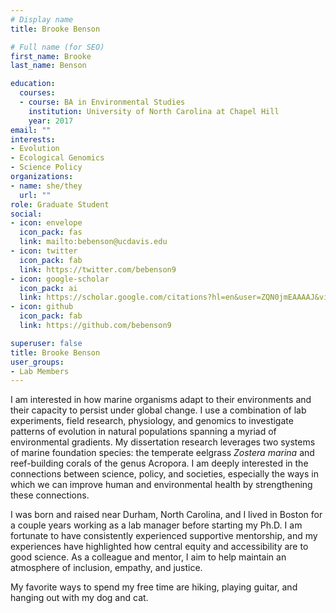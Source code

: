 ```yaml
---
# Display name
title: Brooke Benson

# Full name (for SEO)
first_name: Brooke
last_name: Benson

education:
  courses:
  - course: BA in Environmental Studies
    institution: University of North Carolina at Chapel Hill
    year: 2017
email: ""
interests:
- Evolution
- Ecological Genomics
- Science Policy
organizations:
- name: she/they
  url: ""
role: Graduate Student
social:
- icon: envelope
  icon_pack: fas
  link: mailto:bebenson@ucdavis.edu
- icon: twitter
  icon_pack: fab
  link: https://twitter.com/bebenson9
- icon: google-scholar
  icon_pack: ai
  link: https://scholar.google.com/citations?hl=en&user=ZQN0jmEAAAAJ&view_op=list_works&sortby=pubdate
- icon: github
  icon_pack: fab
  link: https://github.com/bebenson9

superuser: false
title: Brooke Benson
user_groups:
- Lab Members
---
```


I am interested in how marine organisms adapt to their environments and their capacity to persist under global change. I use a combination of lab experiments, field research, physiology, and genomics to investigate patterns of evolution in natural populations spanning a myriad of environmental gradients. My dissertation research leverages two systems of marine foundation species: the temperate eelgrass *Zostera marina* and reef-building corals of the genus Acropora. I am deeply interested in the connections between science, policy, and societies, especially the ways in which we can improve human and environmental health by strengthening these connections. 

I was born and raised near Durham, North Carolina, and I lived in Boston for a couple years working as a lab manager before starting my Ph.D. I am fortunate to have consistently experienced supportive mentorship, and my experiences have highlighted how central equity and accessibility are to good science. As a colleague and mentor, I aim to help maintain an atmosphere of inclusion, empathy, and justice. 

My favorite ways to spend my free time are hiking, playing guitar, and hanging out with my dog and cat. 